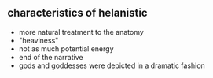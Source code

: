 <!-- order:2 -->
## characteristics of helanistic
- more natural treatment to the anatomy
- "heaviness"
- not as much potential energy
- end of the narrative
- gods and goddesses were depicted in a dramatic fashion

